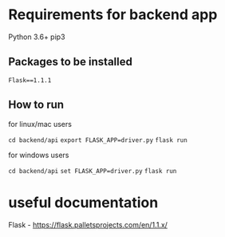 # Requirements for backend app
Python 3.6+
pip3

## Packages to be installed
`Flask==1.1.1`

## How to run
for linux/mac users

`cd backend/api`
`export FLASK_APP=driver.py`
`flask run`

for windows users

`cd backend/api`
`set FLASK_APP=driver.py`
`flask run`

# useful documentation

Flask - https://flask.palletsprojects.com/en/1.1.x/